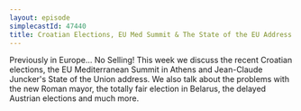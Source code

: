 ```yaml
---
layout: episode
simplecastId: 47440
title: Croatian Elections, EU Med Summit & The State of the EU Address
---
```


Previously in Europe... No Selling! This week we discuss the recent Croatian elections, the EU Mediterranean Summit in Athens and Jean-Claude Juncker's State of the Union address. We also talk about the problems with the new Roman mayor,  the totally fair election in Belarus, the delayed Austrian elections and much more.
